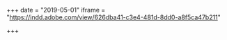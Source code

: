 +++
date = "2019-05-01"
iframe = "https://indd.adobe.com/view/626dba41-c3e4-481d-8dd0-a8f5ca47b211"

+++
